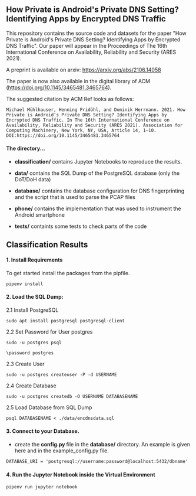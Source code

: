 ## How Private is Android's Private DNS Setting? Identifying Apps by Encrypted DNS Traffic

This repository contains the source code and datasets for the paper "How Private is Android's Private DNS Setting? Identifying Apps by Encrypted DNS Traffic". Our paper will appear in the Proceedings of The 16th International Conference on Availability, Reliability and Security (ARES 2021).

A preprint is available on arxiv: https://arxiv.org/abs/2106.14058

The paper is now also available in the digital library of ACM (https://doi.org/10.1145/3465481.3465764).

The suggested citation by ACM Ref looks as follows:

```
Michael Mühlhauser, Henning Pridöhl, and Dominik Herrmann. 2021. How Private is Android’s Private DNS Setting? Identifying Apps by Encrypted DNS Traffic. In The 16th International Conference on Availability, Reliability and Security (ARES 2021). Association for Computing Machinery, New York, NY, USA, Article 14, 1–10. DOI:https://doi.org/10.1145/3465481.3465764
```

#### The directory...

* <strong>classification/</strong> contains Jupyter Notebooks to reproduce the results.

* <strong>data/</strong> contains the SQL Dump of the PostgreSQL database (only the DoT/DoH data)

* <strong>database/</strong> contains the database configuration for DNS fingerprinting and the script that is used to parse the PCAP files

* <strong>phone/</strong> contains the implementation that was used to instrument the Android smartphone

* <strong>tests/</strong> containts some tests to check parts of the code

## Classification Results

#### 1. Install Requirements

To get started install the packages from the pipfile.

```
pipenv install
```

#### 2. Load the SQL Dump:

2.1 Install PostgreSQL

```
sudo apt install postgresql postgresql-client
```

2.2 Set Password for User postgres

```
sudo -u postgres psql 
```

```
\password postgres  
```

2.3 Create User 

```
sudo -u postgres createuser -P -d USERNAME 
```

2.4 Create Database

```
sudo -u postgres createdb -O USERNAME DATABASENAME 
```

2.5 Load Database from SQL Dump

```
psql DATABASENAME < ./data/encdnsdata.sql 
```

#### 3. Connect to your Database.

* create the <strong> config.py </strong> file in the <strong>database/</strong> directory. 
  An example is given here and in the example_config.py file. 

```
DATABASE_URI = 'postgresql://username:password@localhost:5432/dbname'
```

#### 4. Run the Jupyter Notebook inside the Virtual Environment

```
pipenv run jupyter notebook
```
